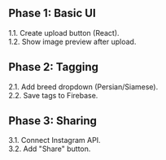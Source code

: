 ## Phase 1: Basic UI  
1.1. Create upload button (React).  
1.2. Show image preview after upload.  

## Phase 2: Tagging  
2.1. Add breed dropdown (Persian/Siamese).  
2.2. Save tags to Firebase.  

## Phase 3: Sharing  
3.1. Connect Instagram API.  
3.2. Add "Share" button.  